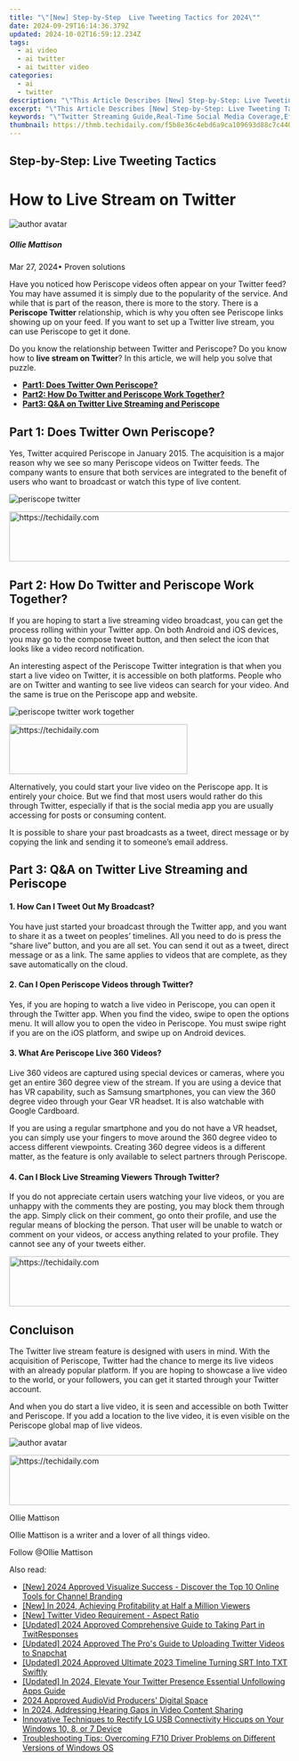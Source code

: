 ```yaml
---
title: "\"[New] Step-by-Step  Live Tweeting Tactics for 2024\""
date: 2024-09-29T16:14:36.379Z
updated: 2024-10-02T16:59:12.234Z
tags:
  - ai video
  - ai twitter
  - ai twitter video
categories:
  - ai
  - twitter
description: "\"This Article Describes [New] Step-by-Step: Live Tweeting Tactics for 2024\""
excerpt: "\"This Article Describes [New] Step-by-Step: Live Tweeting Tactics for 2024\""
keywords: "\"Twitter Streaming Guide,Real-Time Social Media Coverage,Effective Live Tweets Techniques,Social Broadcast Strategies,Engaging Live Updates Tactics,Online Event Hashtag Use,Timely Public Discussion Methods\""
thumbnail: https://thmb.techidaily.com/f5b8e36c4ebd6a9ca109693d88c7c440e68928a27daf3516cb90c9a543d54e11.jpeg
---
```


## Step-by-Step: Live Tweeting Tactics

# How to Live Stream on Twitter

![author avatar](https://images.wondershare.com/filmora/article-images/ollie-mattison.jpg)

##### Ollie Mattison

 Mar 27, 2024• Proven solutions

 Have you noticed how Periscope videos often appear on your Twitter feed? You may have assumed it is simply due to the popularity of the service. And while that is part of the reason, there is more to the story. There is a **Periscope Twitter** relationship, which is why you often see Periscope links showing up on your feed. If you want to set up a Twitter live stream, you can use Periscope to get it done.

 Do you know the relationship between Twitter and Periscope? Do you know how to **live stream on Twitter**? In this article, we will help you solve that puzzle.

* [**Part1: Does Twitter Own Periscope?**](#part1)
* [**Part2: How Do Twitter and Periscope Work Together?**](#part2)
* [**Part3: Q&A on Twitter Live Streaming and Periscope**](#part3)

## Part 1: Does Twitter Own Periscope?

 Yes, Twitter acquired Periscope in January 2015\. The acquisition is a major reason why we see so many Periscope videos on Twitter feeds. The company wants to ensure that both services are integrated to the benefit of users who want to broadcast or watch this type of live content.

![periscope twitter](https://images.wondershare.com/filmora/article-images/periscope-twitter.JPG)

<!-- affiliate ads begin -->
<a href="https://aligracehair.sjv.io/c/5597632/1868590/19272" target="_top" id="1868590">
  <img src="//a.impactradius-go.com/display-ad/19272-1868590" border="0" alt="https://techidaily.com" width="728" height="90"/>
</a>
<img height="0" width="0" src="https://aligracehair.sjv.io/i/5597632/1868590/19272" style="position:absolute;visibility:hidden;" border="0" />
<!-- affiliate ads end -->

## Part 2: How Do Twitter and Periscope Work Together?

 If you are hoping to start a live streaming video broadcast, you can get the process rolling within your Twitter app. On both Android and iOS devices, you may go to the compose tweet button, and then select the icon that looks like a video record notification.

 An interesting aspect of the Periscope Twitter integration is that when you start a live video on Twitter, it is accessible on both platforms. People who are on Twitter and wanting to see live videos can search for your video. And the same is true on the Periscope app and website.

![periscope twitter work together](https://images.wondershare.com/filmora/article-images/periscope-twitter-work.JPG)

<!-- affiliate ads begin -->
<a href="https://aligracehair.sjv.io/c/5597632/2135357/19272" target="_top" id="2135357">
  <img src="//a.impactradius-go.com/display-ad/19272-2135357" border="0" alt="https://techidaily.com" width="320" height="90"/>
</a>
<img height="0" width="0" src="https://aligracehair.sjv.io/i/5597632/2135357/19272" style="position:absolute;visibility:hidden;" border="0" />
<!-- affiliate ads end -->

 Alternatively, you could start your live video on the Periscope app. It is entirely your choice. But we find that most users would rather do this through Twitter, especially if that is the social media app you are usually accessing for posts or consuming content.

 It is possible to share your past broadcasts as a tweet, direct message or by copying the link and sending it to someone’s email address.

## Part 3: Q&A on Twitter Live Streaming and Periscope

#### 1\. How Can I Tweet Out My Broadcast?

 You have just started your broadcast through the Twitter app, and you want to share it as a tweet on peoples’ timelines. All you need to do is press the “share live” button, and you are all set. You can send it out as a tweet, direct message or as a link. The same applies to videos that are complete, as they save automatically on the cloud.

#### 2\. Can I Open Periscope Videos through Twitter?

 Yes, if you are hoping to watch a live video in Periscope, you can open it through the Twitter app. When you find the video, swipe to open the options menu. It will allow you to open the video in Periscope. You must swipe right if you are on the iOS platform, and swipe up on Android devices.

#### 3\. What Are Periscope Live 360 Videos?

 Live 360 videos are captured using special devices or cameras, where you get an entire 360 degree view of the stream. If you are using a device that has VR capability, such as Samsung smartphones, you can view the 360 degree video through your Gear VR headset. It is also watchable with Google Cardboard.

 If you are using a regular smartphone and you do not have a VR headset, you can simply use your fingers to move around the 360 degree video to access different viewpoints. Creating 360 degree videos is a different matter, as the feature is only available to select partners through Periscope.

#### 4\. Can I Block Live Streaming Viewers Through Twitter?

 If you do not appreciate certain users watching your live videos, or you are unhappy with the comments they are posting, you may block them through the app. Simply click on their comment, go onto their profile, and use the regular means of blocking the person. That user will be unable to watch or comment on your videos, or access anything related to your profile. They cannot see any of your tweets either.

<!-- affiliate ads begin -->
<a href="https://appsumo.8odi.net/c/5597632/2049370/7443" target="_top" id="2049370">
  <img src="//a.impactradius-go.com/display-ad/7443-2049370" border="0" alt="https://techidaily.com" width="728" height="90"/>
</a>
<img height="0" width="0" src="https://appsumo.8odi.net/i/5597632/2049370/7443" style="position:absolute;visibility:hidden;" border="0" />
<!-- affiliate ads end -->

## Concluison

 The Twitter live stream feature is designed with users in mind. With the acquisition of Periscope, Twitter had the chance to merge its live videos with an already popular platform. If you are hoping to showcase a live video to the world, or your followers, you can get it started through your Twitter account.

 And when you do start a live video, it is seen and accessible on both Twitter and Periscope. If you add a location to the live video, it is even visible on the Periscope global map of live videos.

![author avatar](https://images.wondershare.com/filmora/article-images/ollie-mattison.jpg)

<!-- affiliate ads begin -->
<a href="https://appsumo.8odi.net/c/5597632/1062447/7443" target="_top" id="1062447">
  <img src="//a.impactradius-go.com/display-ad/7443-1062447" border="0" alt="https://techidaily.com" width="600" height="90"/>
</a>
<img height="0" width="0" src="https://appsumo.8odi.net/i/5597632/1062447/7443" style="position:absolute;visibility:hidden;" border="0" />
<!-- affiliate ads end -->

Ollie Mattison

Ollie Mattison is a writer and a lover of all things video.

Follow @Ollie Mattison

<ins class="adsbygoogle"
      style="display:block"
      data-ad-client="ca-pub-7571918770474297"
      data-ad-slot="8358498916"
      data-ad-format="auto"
      data-full-width-responsive="true"></ins>

<span class="atpl-alsoreadstyle">Also read:</span>
<div><ul>
<li><a href="https://youtube-tips.techidaily.com/024-approved-visualize-success-discover-the-top-10-online-tools-for-channel-branding/"><u>[New] 2024 Approved Visualize Success - Discover the Top 10 Online Tools for Channel Branding</u></a></li>
<li><a href="https://facebook-record-videos.techidaily.com/new-in-2024-achieving-profitability-at-half-a-million-viewers/"><u>[New] In 2024, Achieving Profitability at Half a Million Viewers</u></a></li>
<li><a href="https://twitter-videos.techidaily.com/new-twitter-video-requirement-aspect-ratio/"><u>[New] Twitter Video Requirement - Aspect Ratio</u></a></li>
<li><a href="https://twitter-videos.techidaily.com/updated-2024-approved-comprehensive-guide-to-taking-part-in-twitresponses/"><u>[Updated] 2024 Approved Comprehensive Guide to Taking Part in TwitResponses</u></a></li>
<li><a href="https://twitter-videos.techidaily.com/updated-2024-approved-the-pros-guide-to-uploading-twitter-videos-to-snapchat/"><u>[Updated] 2024 Approved The Pro's Guide to Uploading Twitter Videos to Snapchat</u></a></li>
<li><a href="https://article-knowledge.techidaily.com/updated-2024-approved-ultimate-2023-timeline-turning-srt-into-txt-swiftly/"><u>[Updated] 2024 Approved Ultimate 2023 Timeline Turning SRT Into TXT Swiftly</u></a></li>
<li><a href="https://twitter-videos.techidaily.com/updated-in-2024-elevate-your-twitter-presence-essential-unfollowing-apps-guide/"><u>[Updated] In 2024, Elevate Your Twitter Presence Essential Unfollowing Apps Guide</u></a></li>
<li><a href="https://fox-blue.techidaily.com/2024-approved-audiovid-producers-digital-space/"><u>2024 Approved AudioVid Producers' Digital Space</u></a></li>
<li><a href="https://twitter-videos.techidaily.com/in-2024-addressing-hearing-gaps-in-video-content-sharing/"><u>In 2024, Addressing Hearing Gaps in Video Content Sharing</u></a></li>
<li><a href="https://driver-download.techidaily.com/innovative-techniques-to-rectify-lg-usb-connectivity-hiccups-on-your-windows-10-8-or-7-device/"><u>Innovative Techniques to Rectify LG USB Connectivity Hiccups on Your Windows 10, 8, or 7 Device</u></a></li>
<li><a href="https://driver-download.techidaily.com/troubleshooting-tips-overcoming-f710-driver-problems-on-different-versions-of-windows-os/"><u>Troubleshooting Tips: Overcoming F710 Driver Problems on Different Versions of Windows OS</u></a></li>
</ul></div>

